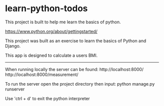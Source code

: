 # learn-python-todos

This project is built to help me learn the basics of python.

https://www.python.org/about/gettingstarted/


This project was built as an exercise to learn the basics of Python and Django.

This app is designed to calculate a users BMI.

- - -

When running locally the server can be found:
http://localhost:8000/
http://localhost:8000/measurement/

To run the server open the project directory then input:
python manage.py runserver

Use 'ctrl + d' to exit the python interpreter
